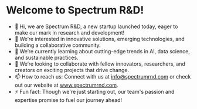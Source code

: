 # Welcome to Spectrum R&D!

- 👋 Hi, we are Spectrum R&D, a new startup launched today, eager to make our mark in research and development!
- 👀 We’re interested in innovative solutions, emerging technologies, and building a collaborative community.
- 🌱 We’re currently learning about cutting-edge trends in AI, data science, and sustainable practices.
- 💞️ We’re looking to collaborate with fellow innovators, researchers, and creators on exciting projects that drive change.
- 📫 How to reach us: Connect with us at info@spectrumrnd.com or check out our website at www.spectrumrnd.com.
- ⚡ Fun fact: Though we're just starting out, our team's passion and expertise promise to fuel our journey ahead!
